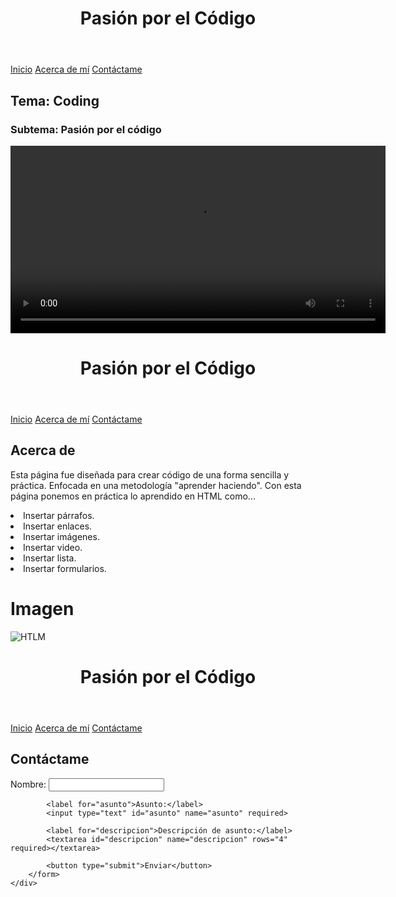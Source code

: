 <!DOCTYPE html>
<html lang="es">
<head>
    <meta charset="UTF-8">
    <meta name="viewport" content="width=device-width, initial-scale=1.0">
    <title>Inicio - Pasión por el Código</title>
    <link rel="stylesheet" href="css/estilos.css">
</head>
<body>
    <header>
        <h1>Pasión por el Código</h1>
    </header>
    <nav>
        <a href="index.html">Inicio</a>
        <a href="sobre.html">Acerca de mí</a>
        <a href="contacto.html">Contáctame</a>
    </nav>
    <div class="container">
        <h2>Tema: Coding</h2>
        <h3>Subtema: Pasión por el código</h3>
        <video controls width="600">
            <source src="AQUI SE COLOCA EL VIDEO" type="video/mp4">
        </video>
        <p>
        </p>
    </div>
</body>
</html>
<!DOCTYPE html>
<html lang="es">
<head>
    <meta charset="UTF-8">
    <meta name="viewport" content="width=device-width, initial-scale=1.0">
    <title>Acerca de </title>
    <link rel="stylesheet" href="css/estilos.css">
</head>
<body>
    <header>
        <h1>Pasión por el Código</h1>
    </header>
    <nav>
        <a href="index.html">Inicio</a>
        <a href="sobre.html">Acerca de mí</a>
        <a href="contacto.html">Contáctame</a>
    </nav>
    <div class="container">
        <h2>Acerca de</h2>
        <p>
             Esta página fue diseñada para crear código de una forma sencilla y práctica. Enfocada en una metodología "aprender haciendo". Con esta página ponemos en práctica lo aprendido en HTML como...
<li>Insertar párrafos.</li>
<li>Insertar enlaces.</li>
<li>Insertar imágenes.</li>
<li>Insertar video.</li>
<li>Insertar lista.</li>
<li>Insertar formularios.</li>
        </p>
    </div>
<!DOCTYPE html>
<html lang="es">
<head>
    <meta charset="UTF-8">
    <meta name="viewport" content="width=device-width, initial-scale=1.0">
    <title>Insertar Imagen con HTML5</title>
</head>
<body>
    <h1>Imagen</h1>
    <img src="INSERTAR IMAGEN" alt="HTLM">
</body>
</html>
</body>
</html>
<!DOCTYPE html>
<html lang="es">
<head>
    <meta charset="UTF-8">
    <meta name="viewport" content="width=device-width, initial-scale=1.0">
    <title>Contáctame</title>
    <link rel="stylesheet" href="css/estilos.css">
</head>
<body>
    <header>
        <h1>Pasión por el Código</h1>
    </header>
    <nav>
        <a href="index.html">Inicio</a>
        <a href="sobre.html">Acerca de mí</a>
        <a href="contacto.html">Contáctame</a>
    </nav>
    <div class="container">
        <h2>Contáctame</h2>
        <form action="#" method="post">
            <label for="nombre">Nombre:</label>
            <input type="text" id="nombre" name="nombre" required>
            
            <label for="asunto">Asunto:</label>
            <input type="text" id="asunto" name="asunto" required>
            
            <label for="descripcion">Descripción de asunto:</label>
            <textarea id="descripcion" name="descripcion" rows="4" required></textarea>
            
            <button type="submit">Enviar</button>
        </form>
    </div>
</body>
</html>
